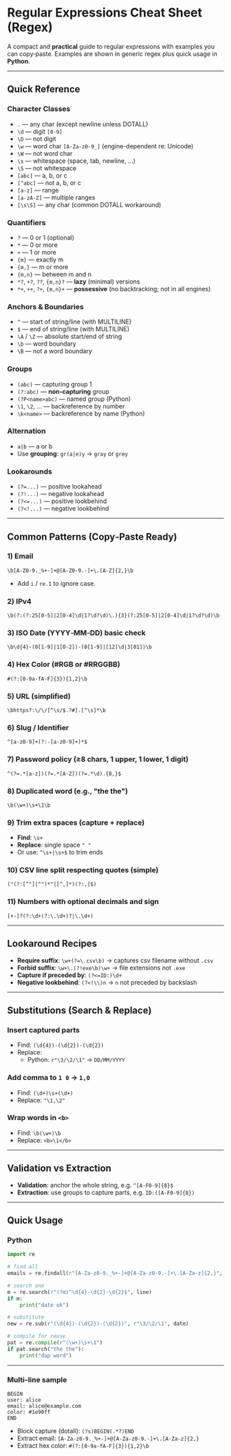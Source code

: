 # Regular Expressions Cheat Sheet (Regex)

A compact and **practical** guide to regular expressions with examples you can copy‑paste. Examples are shown in generic regex plus quick usage in **Python**.  
  

---  
  
## Quick Reference  
  
### Character Classes  
- `.` — any char (except newline unless DOTALL)
- `\d` — digit `[0-9]`
- `\D` — not digit
- `\w` — word char `[A-Za-z0-9_]` (engine-dependent re: Unicode)
- `\W` — not word char
- `\s` — whitespace (space, tab, newline, …)
- `\S` — not whitespace
- `[abc]` — a, b, or c
- `[^abc]` — not a, b, or c
- `[a-z]` — range
- `[a-zA-Z]` — multiple ranges
- `[\s\S]` — any char (common DOTALL workaround)

### Quantifiers  
- `?` — 0 or 1 (optional)
- `*` — 0 or more
- `+` — 1 or more
- `{m}` — exactly m
- `{m,}` — m or more
- `{m,n}` — between m and n
- `*?`, `+?`, `??`, `{m,n}?` — **lazy** (minimal) versions
- `*+`, `++`, `?+`, `{m,n}+` — **possessive** (no backtracking; not in all engines)

### Anchors & Boundaries  
- `^` — start of string/line (with MULTILINE)
- `$` — end of string/line (with MULTILINE)
- `\A` / `\Z` — absolute start/end of string
- `\b` — word boundary
- `\B` — not a word boundary

### Groups  
- `(abc)` — capturing group 1
- `(?:abc)` — **non‑capturing** group
- `(?P<name>abc)` — named group (Python)
- `\1`, `\2`, ... — backreference by number
- `\k<name>` — backreference by name (Python)

### Alternation  
- `a|b` — a or b
- Use **grouping**: `gr(a|e)y` → `gray` or `grey`

### Lookarounds  
- `(?=...)` — positive lookahead
- `(?!...)` — negative lookahead
- `(?<=...)` — positive lookbehind
- `(?<!...)` — negative lookbehind  
  
---  
  
## Common Patterns (Copy‑Paste Ready)

### 1) Email
```
\b[A-Z0-9._%+-]+@[A-Z0-9.-]+\.[A-Z]{2,}\b
```
- Add `i` / `re.I` to ignore case.

### 2) IPv4
```
\b(?:(?:25[0-5]|2[0-4]\d|1?\d?\d)\.){3}(?:25[0-5]|2[0-4]\d|1?\d?\d)\b
```

### 3) ISO Date (YYYY‑MM‑DD) basic check
```
\b\d{4}-(0[1-9]|1[0-2])-(0[1-9]|[12]\d|3[01])\b
```

### 4) Hex Color (#RGB or #RRGGBB)
```
#(?:[0-9a-fA-F]{3}){1,2}\b
```

### 5) URL (simplified)
```
\bhttps?:\/\/[^\s/$.?#].[^\s]*\b
```

### 6) Slug / Identifier
```
^[a-z0-9]+(?:-[a-z0-9]+)*$
```

### 7) Password policy (≥8 chars, 1 upper, 1 lower, 1 digit)
```
^(?=.*[a-z])(?=.*[A-Z])(?=.*\d).{8,}$
```

### 8) Duplicated word (e.g., "the the")
```
\b(\w+)\s+\1\b
```

### 9) Trim extra spaces (capture + replace)
- **Find**: `\s+`
- **Replace**: single space `" "`
- Or use: `^\s+|\s+$` to trim ends

### 10) CSV line split respecting quotes (simple)
```
("(?:[^"]|"")*"|[^,]*)(?:,|$)
```

### 11) Numbers with optional decimals and sign
```
[+-]?(?:\d+(?:\.\d+)?|\.\d+)
```

---  
  
## Lookaround Recipes

- **Require suffix**: `\w+(?=\.csv\b)` → captures csv filename without `.csv`
- **Forbid suffix**: `\w+\.(?!exe\b)\w+` → file extensions not `.exe`
- **Capture if preceded by**: `(?<=ID:)\d+`
- **Negative lookbehind**: `(?<!\\)n` → `n` not preceded by backslash

---


## Substitutions (Search & Replace)

### Insert captured parts
- Find: `(\d{4})-(\d{2})-(\d{2})`
- Replace:
  - Python: `r"\3/\2/\1"` → `DD/MM/YYYY`
  

### Add comma to `1 0` → `1,0`
- Find: `(\d+)\s+(\d+)`
- Replace: `"\1,\2"` 

### Wrap words in `<b>`
- Find: `\b(\w+)\b`
- Replace: `<b>\1</b>`


---

## Validation vs Extraction

- **Validation**: anchor the whole string, e.g. `^[A-F0-9]{8}$`
- **Extraction**: use groups to capture parts, e.g. `ID:([A-F0-9]{8})`

---



## Quick Usage

### Python
```python
import re

# find all
emails = re.findall(r"[A-Za-z0-9._%+-]+@[A-Za-z0-9.-]+\.[A-Za-z]{2,}", text)

# search one
m = re.search(r"(?m)^\d{4}-\d{2}-\d{2}$", line)
if m:
    print("date ok")

# substitute
new = re.sub(r"(\d{4})-(\d{2})-(\d{2})", r"\3/\2/\1", date)

# compile for reuse
pat = re.compile(r"(\w+)\s+\1")
if pat.search("the the"):
    print("dup word")
```


---


### Multi-line sample
```text
BEGIN
user: alice
email: alice@example.com
color: #1e90ff
END
```

- Block capture (dotall): `(?s)BEGIN(.*?)END`
- Extract email: `[A-Za-z0-9._%+-]+@[A-Za-z0-9.-]+\.[A-Za-z]{2,}`
- Extract hex color: `#(?:[0-9a-fA-F]{3}){1,2}\b`
